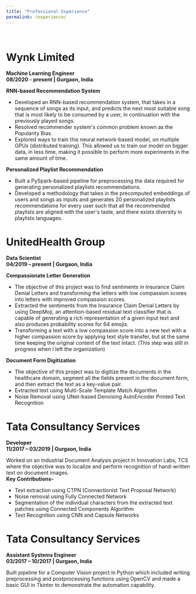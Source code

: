 ```yaml
---
title: "Professional Experience"
permalink: /experience/
---
```


<br>

# Wynk Limited
**Machine Learning Engineer** <br>
**08/2020 - present | Gurgaon, India** <br>

**RNN-based Recommendation System**
+ Developed an RNN-based recommendation system, that takes in a sequence of songs as its input, and predicts the next most suitable song that is most likely to be consumed by a user, in continuation with the previously played songs.
+ Resolved recommender system's common problem known as the Popularity Bias.
+ Explored ways to train this neural network-based model, on multiple GPUs (distributed training). This allowed us to train our model on bigger data, in less time, making it possible to perform more experiments in the same amount of time.

**Personalized Playlist Recommendation**
+ Built a PySpark-based pipeline for preprocessing the data required for generating personalized playlists recommendations.
+ Developed a methodology that takes in the precomputed embeddings of users and songs as inputs and generates 20 personalized playlists recommendations for every user such that all the recommended playlists are aligned with the user's taste, and there exists diversity in playlists languages.



# UnitedHealth Group
**Data Scientist** <br>
**04/2019 – present | Gurgaon, India** <br>

**Compassionate Letter Generation**
+ The objective of this project was to find sentiments in Insurance Claim Denial Letters and transforming the letters with low compassion scores into letters with improved compassion scores.
+ Extracted the sentiments from the Insurance Claim Denial Letters by using DeepMoji, an attention-based residual text classifier that is capable of generating a rich representation of a given input text and also produces probability scores for 64 emojis.
+ Transforming a text with a low compassion score into a new text with a higher compassion score by applying text style transfer, but at the same time keeping the original content of the text intact. (This step was still in progress when I left the organization) 
 
**Document Form Digitization**
+ The objective of this project was to digitize the documents in the healthcare domain, segment all the fields present in the document form, and then extract the text as a key-value pair.
+ Extracted text using Multi-Scale Template Match Algorithm
+ Noise Removal using UNet-based Denoising AutoEncoder Printed Text Recognition

# Tata Consultancy Services
**Developer** <br>
**11/2017 – 03/2019 | Gurgaon, India** <br>

Worked on an Industrial Document Analysis project in Innovation Labs, TCS where the objective was to localize and perform recognition of hand-written text on document images. 
<br>
**Key Contributions-**
+ Text extraction using CTPN (Connectionist Text Proposal Network) 
+ Noise removal using Fully Connected Network 
+ Segmentation of the individual characters from the extracted text patches using Connected Components Algorithm 
+ Text Recognition using CNN and Capsule Networks 

# Tata Consultancy Services

**Assistant Systems Engineer** <br>
**03/2017 – 10/2017 | Gurgaon, India** <br>

Built pipeline for a Computer Vision project in Python which included writing preprocessing and postprocessing functions using OpenCV and made a basic GUI in Tkinter to demonstrate the automation capability.
